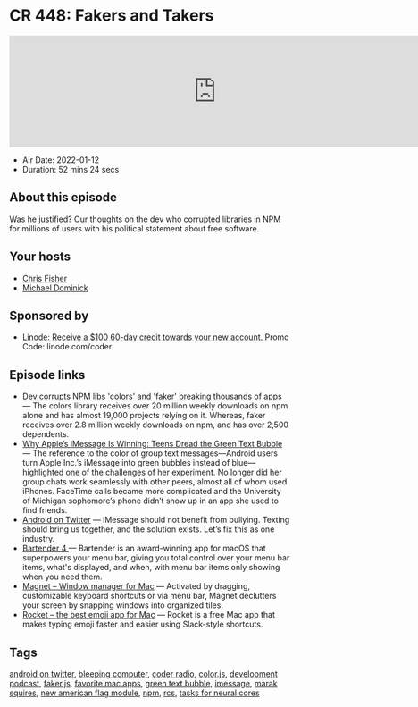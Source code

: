 # CR 448: Fakers and Takers

<iframe src="https://player.fireside.fm/v2/MLf2ZzhC+rlxsqiQo?theme=dark" width="740" height="200" frameborder="0" scrolling="no"></iframe>

* Air Date: 2022-01-12
* Duration: 52 mins 24 secs

## About this episode

Was he justified? Our thoughts on the dev who corrupted libraries in NPM for millions of users with his political statement about free software.

## Your hosts
* [Chris Fisher](https://coder.show/hosts/chrislas)
* [Michael Dominick](https://coder.show/hosts/michael)

## Sponsored by

  * [Linode](https://linode.com/coder): [Receive a $100 60-day credit towards your new account. ](https://linode.com/coder) Promo Code: linode.com/coder



## Episode links

  * [Dev corrupts NPM libs 'colors' and 'faker' breaking thousands of apps](https://www.bleepingcomputer.com/news/security/dev-corrupts-npm-libs-colors-and-faker-breaking-thousands-of-apps/ "Dev corrupts NPM libs 'colors' and 'faker' breaking thousands of apps") — The colors library receives over 20 million weekly downloads on npm alone and has almost 19,000 projects relying on it. Whereas, faker receives over 2.8 million weekly downloads on npm, and has over 2,500 dependents.
  * [Why Apple’s iMessage Is Winning: Teens Dread the Green Text Bubble](https://www.wsj.com/articles/why-apples-imessage-is-winning-teens-dread-the-green-text-bubble-11641618009?mod=e2tw "Why Apple’s iMessage Is Winning: Teens Dread the Green Text Bubble") — The reference to the color of group text messages—Android users turn Apple Inc.’s iMessage into green bubbles instead of blue—highlighted one of the challenges of her experiment. No longer did her group chats work seamlessly with other peers, almost all of whom used iPhones. FaceTime calls became more complicated and the University of Michigan sophomore’s phone didn’t show up in an app she used to find friends.
  * [Android on Twitter](https://twitter.com/Android/status/1479875457667448837 "Android on Twitter") — iMessage should not benefit from bullying. Texting should bring us together, and the solution exists. Let’s fix this as one industry. 
  * [Bartender 4 ](https://www.macbartender.com/ "Bartender 4 ") — Bartender is an award-winning app for macOS that superpowers your menu bar, giving you total control over your menu bar items, what's displayed, and when, with menu bar items only showing when you need them.
  * [Magnet – Window manager for Mac](https://magnet.crowdcafe.com/ "Magnet – Window manager for Mac") — Activated by dragging, customizable keyboard shortcuts or via menu bar, Magnet declutters your screen by snapping windows into organized tiles.
  * [Rocket – the best emoji app for Mac](https://matthewpalmer.net/rocket/ "Rocket – the best emoji app for Mac") — Rocket is a free Mac app that makes typing emoji faster and easier using Slack-style shortcuts.



## Tags

[android on twitter](https://coder.show/tags/android%20on%20twitter), [bleeping computer](https://coder.show/tags/bleeping%20computer), [coder radio](https://coder.show/tags/coder%20radio), [color.js](https://coder.show/tags/color.js), [development podcast](https://coder.show/tags/development%20podcast), [faker.js](https://coder.show/tags/faker.js), [favorite mac apps](https://coder.show/tags/favorite%20mac%20apps), [green text bubble](https://coder.show/tags/green%20text%20bubble), [imessage](https://coder.show/tags/imessage), [marak squires](https://coder.show/tags/marak%20squires), [new american flag module](https://coder.show/tags/new%20american%20flag%20module), [npm](https://coder.show/tags/npm), [rcs](https://coder.show/tags/rcs), [tasks for neural cores](https://coder.show/tags/tasks%20for%20neural%20cores)